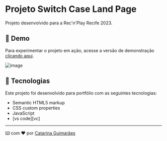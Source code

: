 # Projeto Switch Case Land Page 

Projeto desenvolvido para a Rec'n'Play Recife 2023.

## 👀 Demo

Para experimentar o projeto em ação, acesse a versão de demonstração [clicando aqui](https://switchcaserec.netlify.app/).

![image](https://github.com/CatarinaGuima/Switch-Case-Land-Page/assets/110750750/a6baf367-60c7-4c1c-b995-0ae7dc5dc97a)

## 🚀 Tecnologias

Este projeto foi desenvolvido para portfólio com as seguintes tecnologias:

- Semantic HTML5 markup
- CSS custom properties
- JavaScript
- [vs code][vc]

---

⌨️ com ❤️ por [Catarina Guimarães](https://github.com/catarinaguima) 
